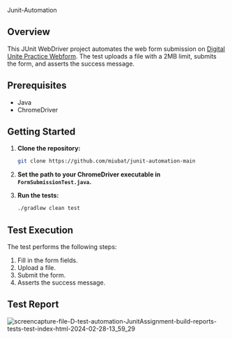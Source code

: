 Junit-Automation
## Overview
This JUnit WebDriver project automates the web form submission on [Digital Unite Practice Webform](https://www.digitalunite.com/practice-webform-learners). The test uploads a file with a 2MB limit, submits the form, and asserts the success message.
## Prerequisites
- Java
- ChromeDriver
## Getting Started
1. **Clone the repository:**

    ```bash
    git clone https://github.com/miubat/junit-automation-main
    ```

2. **Set the path to your ChromeDriver executable in `FormSubmissionTest.java`.**

3. **Run the tests:**

    ```bash
    ./gradlew clean test
    ```

## Test Execution

The test performs the following steps:

1. Fill in the form fields.
2. Upload a file.
3. Submit the form.
4. Asserts the success message.

## Test Report
![screencapture-file-D-test-automation-JunitAssignment-build-reports-tests-test-index-html-2024-02-28-13_59_29](https://github.com/miubat/junit-automation-main/assets/308471013-0d5f1e7b-83f8-4cdf-8860-34df27c6bbe9)


